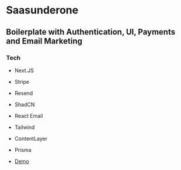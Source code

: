 # Saasunderone 

## Boilerplate with Authentication, UI, Payments and Email Marketing

### Tech
- Next.JS
- Stripe
- Resend
- ShadCN
- React Email
- Tailwind
- ContentLayer
- Prisma


- [Demo](https://demo.saasunderone.com)
